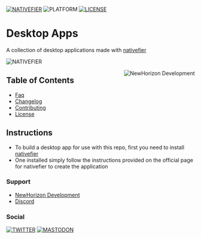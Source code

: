 [![NATIVEFIER](https://img.shields.io/badge/requirements-nativefier-informational)](https://github.com/jiahaog/nativefier)
![PLATFORM](https://img.shields.io/badge/platform-linux--64%20%7C%20win--32%20%7C%20osx--64%20%7C%20win--64-informational)
[![LICENSE](https://img.shields.io/badge/license-MIT-informational)](https://github.com/newhorizon-development/Desktop-Apps/blob/master/LICENSE)

# Desktop Apps
A collection of desktop applications made with <a href="https://github.com/jiahaog/nativefier">nativefier</a>

![NATIVEFIER](https://github.com/jiahaog/nativefier/raw/master/docs/walkthrough.gif)

<img align="right" src="https://raw.githubusercontent.com/newhorizon-development/Images/master/Branding/SFW/NewHorizon%20Development/Logo%20200x200.png?token=AEGMRSVBIBNDBHTX6XZ33IC6YVYBG" alt="NewHorizon Development">

## Table of Contents
- <a href="https://github.com/newhorizon-development/Desktop-Apps/blob/master/FAQ">Faq</a>
- <a href="https://github.com/newhorizon-development/Desktop-Apps/blob/master/CHANGELOG">Changelog</a>
- <a href="https://github.com/newhorizon-development/Desktop-Apps/blob/master/CONTRIBUTING">Contributing</a>
- <a href="https://github.com/newhorizon-development/Desktop-Apps/blob/master/LICENSE">License</a>

## Instructions
- To build a desktop app for use with this repo, first you need to install <a href="https://github.com/jiahaog/nativefier">nativefier</a>
- One installed simply follow the instructions provided on the official page for nativefier to create the application

### Support
- <a href="https://newhorizon-development.netlify.app">NewHorizon Development</a>
- <a href="https://discord.gg/9R5GBe2">Discord</a>

### Social
[![TWITTER](https://img.shields.io/twitter/follow/NHDev_Official?style=social)](https://twitter.com/NHDev_Official)
[![MASTODON](https://img.shields.io/mastodon/follow/150222?domain=https%3A%2F%2Fmstdn.social%2F&style=social)](https://mstdn.social/@NewHorizon_Development)
